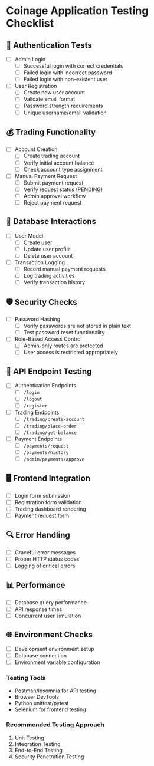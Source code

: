 # Coinage Application Testing Checklist

## 🔐 Authentication Tests
- [ ] Admin Login
  - [ ] Successful login with correct credentials
  - [ ] Failed login with incorrect password
  - [ ] Failed login with non-existent user

- [ ] User Registration
  - [ ] Create new user account
  - [ ] Validate email format
  - [ ] Password strength requirements
  - [ ] Unique username/email validation

## 💰 Trading Functionality
- [ ] Account Creation
  - [ ] Create trading account
  - [ ] Verify initial account balance
  - [ ] Check account type assignment

- [ ] Manual Payment Request
  - [ ] Submit payment request
  - [ ] Verify request status (PENDING)
  - [ ] Admin approval workflow
  - [ ] Reject payment request

## 🔄 Database Interactions
- [ ] User Model
  - [ ] Create user
  - [ ] Update user profile
  - [ ] Delete user account

- [ ] Transaction Logging
  - [ ] Record manual payment requests
  - [ ] Log trading activities
  - [ ] Verify transaction history

## 🛡️ Security Checks
- [ ] Password Hashing
  - [ ] Verify passwords are not stored in plain text
  - [ ] Test password reset functionality

- [ ] Role-Based Access Control
  - [ ] Admin-only routes are protected
  - [ ] User access is restricted appropriately

## 📡 API Endpoint Testing
- [ ] Authentication Endpoints
  - [ ] `/login`
  - [ ] `/logout`
  - [ ] `/register`

- [ ] Trading Endpoints
  - [ ] `/trading/create-account`
  - [ ] `/trading/place-order`
  - [ ] `/trading/get-balance`

- [ ] Payment Endpoints
  - [ ] `/payments/request`
  - [ ] `/payments/history`
  - [ ] `/admin/payments/approve`

## 🖥️ Frontend Integration
- [ ] Login form submission
- [ ] Registration form validation
- [ ] Trading dashboard rendering
- [ ] Payment request form

## 🔍 Error Handling
- [ ] Graceful error messages
- [ ] Proper HTTP status codes
- [ ] Logging of critical errors

## 📊 Performance
- [ ] Database query performance
- [ ] API response times
- [ ] Concurrent user simulation

## 🌐 Environment Checks
- [ ] Development environment setup
- [ ] Database connection
- [ ] Environment variable configuration

### Testing Tools
- Postman/Insomnia for API testing
- Browser DevTools
- Python unittest/pytest
- Selenium for frontend testing

### Recommended Testing Approach
1. Unit Testing
2. Integration Testing
3. End-to-End Testing
4. Security Penetration Testing
